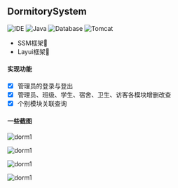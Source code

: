 ## DormitorySystem 
![IDE](https://img.shields.io/badge/IDE-IntelliJ%20IDEA-brightgreen.svg) ![Java](https://img.shields.io/badge/Java-17-blue) ![Database](https://img.shields.io/badge/MySQL-8-lightgrey) ![Tomcat](https://img.shields.io/badge/Tomcat-9-orange
)

- SSM框架🎨
- Layui框架🎄

#### 实现功能
- [x] 管理员的登录与登出
- [x] 管理员、班级、学生、宿舍、卫生、访客各模块增删改查
- [x] 个别模块关联查询

#### 一些截图
![dorm1](http://image.zxkidea.top/dorm1.png)

![dorm1](http://image.zxkidea.top/dorm2.png)

![dorm1](http://image.zxkidea.top/dorm3.png)

![dorm1](http://image.zxkidea.top/dorm4.png)


